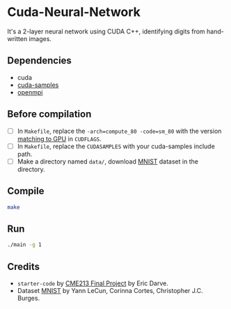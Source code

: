 # Cuda-Neural-Network

It's a 2-layer neural network using CUDA C++, identifying digits from hand-written images.

## Dependencies

* cuda
* [cuda-samples](https://github.com/nvidia/cuda-samples)
* [openmpi](https://www.open-mpi.org)

## Before compilation

- [ ] In `Makefile`, replace the `-arch=compute_80 -code=sm_80` with the version [matching to GPU](https://docs.nvidia.com/cuda/cuda-c-programming-guide/index.html#compute-capabilities) in `CUDFLAGS`.
- [ ] In `Makefile`, replace the `CUDASAMPLES` with your cuda-samples include path.
- [ ] Make a directory named `data/`, download [MNIST](http://yann.lecun.com/exdb/mnist/) dataset in the directory.

## Compile

``` bash
make
```

## Run

``` bash
./main -g 1
```

## Credits

* `starter-code` by [CME213 Final Project](https://ericdarve.github.io/cme213-spring-2021/) by Eric Darve.
* Dataset [MNIST](http://yann.lecun.com/exdb/mnist/) by Yann LeCun, Corinna Cortes, Christopher J.C. Burges.
